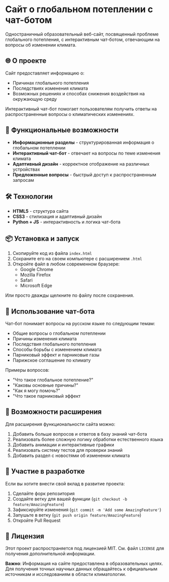 # Сайт о глобальном потеплении с чат-ботом

Одностраничный образовательный веб-сайт, посвященный проблеме глобального потепления, с интерактивным чат-ботом, отвечающим на вопросы об изменении климата.

## 🌐 О проекте

Сайт предоставляет информацию о:
- Причинах глобального потепления
- Последствиях изменения климата
- Возможных решениях и способах снижения воздействия на окружающую среду

Интерактивный чат-бот помогает пользователям получить ответы на распространенные вопросы о климатических изменениях.

## 🚀 Функциональные возможности

- **Информационные разделы** - структурированная информация о глобальном потеплении
- **Интерактивный чат-бот** - отвечает на вопросы по теме изменения климата
- **Адаптивный дизайн** - корректное отображение на различных устройствах
- **Предложенные вопросы** - быстрый доступ к распространенным запросам

## 🛠 Технологии

- **HTML5** - структура сайта
- **CSS3** - стилизация и адаптивный дизайн
- **Python + JS** - интерактивность и логика чат-бота

## 📦 Установка и запуск

1. Скопируйте код из файла `index.html`
2. Сохраните его на своем компьютере с расширением `.html`
3. Откройте файл в любом современном браузере:
   - Google Chrome
   - Mozilla Firefox
   - Safari
   - Microsoft Edge

Или просто дважды щелкните по файлу после сохранения.

## 💬 Использование чат-бота

Чат-бот понимает вопросы на русском языке по следующим темам:
- Общие вопросы о глобальном потеплении
- Причины изменения климата
- Последствия глобального потепления
- Способы борьбы с изменением климата
- Парниковый эффект и парниковые газы
- Парижское соглашение по климату

Примеры вопросов:
- "Что такое глобальное потепление?"
- "Каковы основные причины?"
- "Как я могу помочь?"
- "Что такое парниковый эффект

  
## 🔧 Возможности расширения

Для расширения функциональности сайта можно:
1. Добавить больше вопросов и ответов в базу знаний чат-бота
2. Реализовать более сложную логику обработки естественного языка
3. Добавить анимации и интерактивные графики
4. Реализовать систему тестов для проверки знаний
5. Добавить раздел с новостями об изменении климата

## 🤝 Участие в разработке

Если вы хотите внести свой вклад в развитие проекта:
1. Сделайте форк репозитория
2. Создайте ветку для вашей функции (`git checkout -b feature/AmazingFeature`)
3. Зафиксируйте изменения (`git commit -m 'Add some AmazingFeature'`)
4. Запушьте в ветку (`git push origin feature/AmazingFeature`)
5. Откройте Pull Request

## 📄 Лицензия

Этот проект распространяется под лицензией MIT. См. файл `LICENSE` для получения дополнительной информации.



**Важно**: Информация на сайте предоставлена в образовательных целях. Для получения точных научных данных обращайтесь к официальным источникам и исследованиям в области климатологии.
